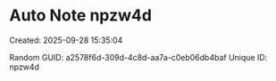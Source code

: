 ﻿# Auto Note npzw4d
Created: 2025-09-28 15:35:04

Random GUID: a2578f6d-309d-4c8d-aa7a-c0eb06db4baf
Unique ID: npzw4d

